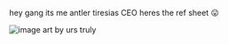 hey gang its me antler tiresias CEO heres the ref sheet 😛

![image](https://github.com/user-attachments/assets/ac921938-0764-464e-b4c3-6222516d1503)
art by urs truly

<!--
**TIRESlAS/TIRESlAS** is a ✨ _special_ ✨ repository because its `README.md` (this file) appears on your GitHub profile.

Here are some ideas to get you started:

- 🔭 I’m currently working on ...
- 🌱 I’m currently learning ...
- 👯 I’m looking to collaborate on ...
- 🤔 I’m looking for help with ...
- 💬 Ask me about ...
- 📫 How to reach me: ...
- 😄 Pronouns: ...
- ⚡ Fun fact: ...
-->

